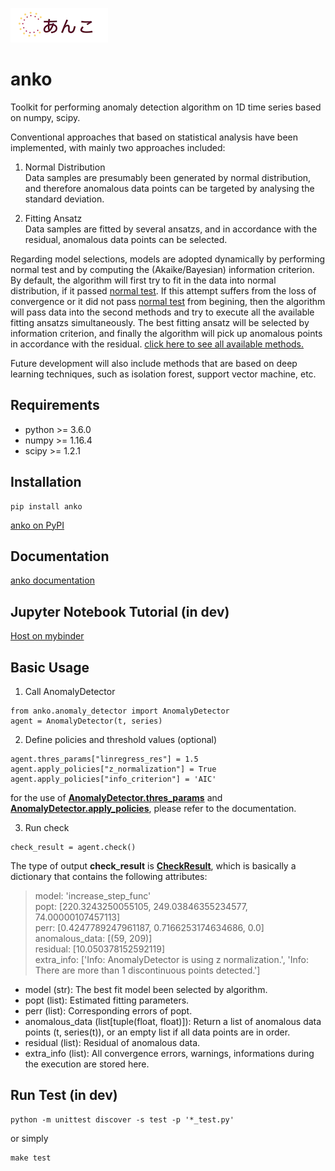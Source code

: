 ![](docs/anko_logo.png)
# anko
Toolkit for performing anomaly detection algorithm on 1D time series based on numpy, scipy.

Conventional approaches that based on statistical analysis have been implemented, with mainly two approaches included:
1. Normal Distribution  
Data samples are presumably been generated by normal distribution, and therefore anomalous data points can be targeted by analysing the standard deviation.  

2. Fitting Ansatz  
Data samples are fitted by several ansatzs, and in accordance with the residual, anomalous data points can be selected. 

Regarding model selections, models are adopted dynamically by performing normal test and by computing the (Akaike/Bayesian) information criterion.
By default, the algorithm will first try to fit in the data into normal distribution, if it passed [normal test](https://docs.scipy.org/doc/scipy/reference/generated/scipy.stats.normaltest.html).
If this attempt suffers from the loss of convergence or it did not pass [normal test](https://docs.scipy.org/doc/scipy/reference/generated/scipy.stats.normaltest.html) from begining, 
then the algorithm will pass data into the second methods and try to execute all the available fitting ansatzs simultaneously. 
The best fitting ansatz will be selected by information criterion, and finally the algorithm will pick up anomalous points in accordance with the residual.
[click here to see all available methods.](https://tanlin2013.github.io/anko/html/classanko_1_1anomaly__detector_1_1_anomaly_detector.html#a019359334795d2f05a730ab00085e5e9)   

Future development will also include methods that are based on deep learning techniques, such as isolation forest, support vector machine, etc.

## Requirements
* python >= 3.6.0
* numpy >= 1.16.4
* scipy >= 1.2.1

## Installation 
```
pip install anko
```
[anko on PyPI](https://pypi.org/project/anko/)

## Documentation
[anko documentation](https://tanlin2013.github.io/anko/html/index.html)

## Jupyter Notebook Tutorial (in dev)
[Host on mybinder](https://mybinder.org/v2/gh/tanlin2013/anko/master?filepath=anko_tutorial.ipynb)

## Basic Usage
1. Call AnomalyDetector
```
from anko.anomaly_detector import AnomalyDetector  
agent = AnomalyDetector(t, series)
```

2. Define policies and threshold values (optional)
```
agent.thres_params["linregress_res"] = 1.5  
agent.apply_policies["z_normalization"] = True  
agent.apply_policies["info_criterion"] = 'AIC'
```
for the use of [**AnomalyDetector.thres_params**](https://tanlin2013.github.io/anko/html/classanko_1_1anomaly__detector_1_1_anomaly_detector.html#af31bfbbef59010642ad8a33785504c59) 
and [**AnomalyDetector.apply_policies**](https://tanlin2013.github.io/anko/html/classanko_1_1anomaly__detector_1_1_anomaly_detector.html#af58531e67a2d33977a1bdc142b3f0561), 
please refer to the documentation.

3. Run check
```
check_result = agent.check()
```

The type of output **check_result** is [**CheckResult**](https://tanlin2013.github.io/anko/html/classanko_1_1anomaly__detector_1_1_check_result.html), which is basically a dictionary that contains the following attributes:
> model: 'increase_step_func'  
> popt: [220.3243250055105, 249.03846355234577, 74.00000107457113]  
> perr: [0.4247789247961187, 0.7166253174634686, 0.0]  
> anomalous_data: [(59, 209)]  
> residual: [10.050378152592119]  
> extra_info: ['Info: AnomalyDetector is using z normalization.', 'Info: There are more than 1 discontinuous points detected.']        

* model (str): The best fit model been selected by algorithm.
* popt (list): Estimated fitting parameters. 
* perr (list): Corresponding errors of popt.
* anomalous_data (list\[tuple(float, float)\]): Return a list of anomalous data points (t, series(t)), or an empty list if all data points are in order. 
* residual (list): Residual of anomalous data.
* extra_info (list): All convergence errors, warnings, informations during the execution are stored here.


## Run Test (in dev)
```
python -m unittest discover -s test -p '*_test.py'
```
or simply
```
make test
```